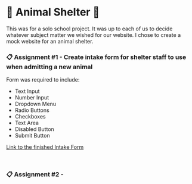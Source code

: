 # 🐾 Animal Shelter 🐾

This was for a solo school project.  It was up to each of us to decide whatever subject matter we wished for our website.  I chose to create a mock website for an animal shelter.

### 📋 Assignment #1 - Create intake form for shelter staff to use when admitting a new animal

Form was required to include:

* Text Input
* Number Input
* Dropdown Menu
* Radio Buttons
* Checkboxes
* Text Area
* Disabled Button
* Submit Button

[Link to the finished Intake Form](#)

<br>

### 📋 Assignment #2 -
